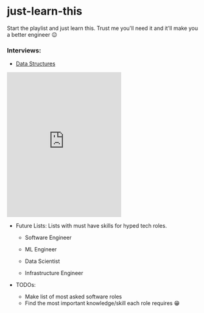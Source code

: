 # just-learn-this
Start the playlist and just learn this. Trust me you'll need it and it'll make you a better engineer 😉

### Interviews:
- [Data Structures](data_structures/data_structure_menu.md)

<iframe src="https://open.spotify.com/embed/user/dr.avril/playlist/4kPSeFaRyychIhGj5VcGlf" width="300" height="380" frameborder="0" allowtransparency="true"></iframe>

- Future Lists: Lists with must have skills for hyped tech roles.
	- Software Engineer

	- ML Engineer

	- Data Scientist

	- Infrastructure Engineer

- TODOs:
	- Make list of most asked software roles
	- Find the most important knowledge/skill each role requires 😁

